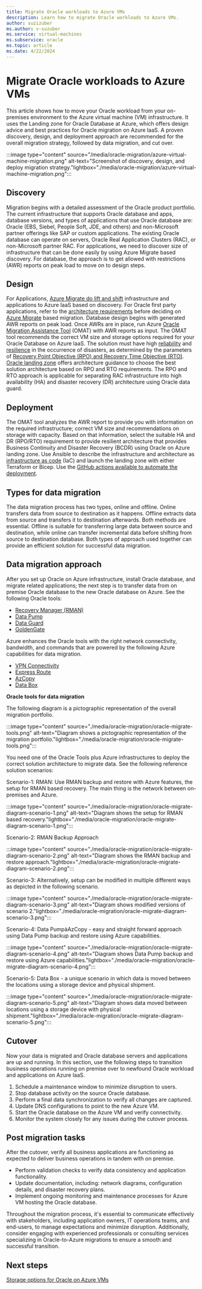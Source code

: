 ```yaml
---
title: Migrate Oracle workloads to Azure VMs
description: Learn how to migrate Oracle workloads to Azure VMs.
author: suzizuber
ms.author: v-suzuber
ms.service: virtual-machines
ms.subservice: oracle
ms.topic: article
ms.date: 4/22/2024
---
```


# Migrate Oracle workloads to Azure VMs  

This article shows how to move your Oracle workload from your on-premises environment to the Azure virtual machine (VM) infrastructure. It uses the Landing zone for Oracle Database at Azure, which offers design advice and best practices for Oracle migration on Azure IaaS. A proven discovery, design, and deployment approach are recommended for the overall migration strategy, followed by data migration, and cut over. 

:::image type="content" source="/media/oracle-migration/azure-virtual-machine-migration.png" alt-text="Screenshot of discovery, design, and deploy migration strategy."lightbox="./media/oracle-migration/azure-virtual-machine-migration.png":::

## Discovery

Migration begins with a detailed assessment of the Oracle product portfolio. The current infrastructure that supports Oracle database and apps, database versions, and types of applications that use Oracle database are: Oracle (EBS, Siebel, People Soft, JDE, and others) and non-Microsoft partner offerings like SAP or custom applications. The existing Oracle database can operate on servers, Oracle Real Application Clusters (RAC), or non-Microsoft partner RAC. For applications, we need to discover size of infrastructure that can be done easily by using Azure Migrate based discovery. For database, the approach is to get allowed with restrictions (AWR) reports on peak load to move on to design steps. 

## Design 

For Applications, [Azure Migrate do lift and shift](/azure/migrate/migrate-services-overview#migration-and-modernization-tool) infrastructure and applications to Azure IaaS based on discovery. For Oracle first party applications, refer to the [architecture requirements](/azure/virtual-machines/workloads/oracle/deploy-application-oracle-database-azure) before deciding on [Azure Migrate](https://azure.microsoft.com/products/azure-migrate) based migration. Database design begins with generated AWR reports on peak load. Once AWRs are in place, run Azure [Oracle Migration Assistance Tool](https://github.com/Azure/Oracle-Workloads-for-Azure/tree/main/omat) (OMAT) with AWR reports as input. The OMAT tool recommends the correct VM size and storage options required for your Oracle Database on Azure IaaS. The solution must have high [reliability](/azure/reliability/overview) and [resilience](https://azure.microsoft.com/files/Features/Reliability/AzureResiliencyInfographic.pdf) in the occurrence of disasters, as determined by the parameters of [Recovery Point Objective (RPO) and Recovery Time Objective (RTO)](/azure/reliability/disaster-recovery-overview). [Oracle landing zone](/azure/cloud-adoption-framework/scenarios/oracle-iaas/introduction-oracle-landing-zone) offers architecture guidance to choose the best solution architecture based on RPO and RTO requirements. The RPO and RTO approach is applicable for separating RAC infrastructure into high availability (HA) and disaster recovery (DR) architecture using Oracle data guard.

## Deployment 

The OMAT tool analyzes the AWR report to provide you with information on the required infrastructure; correct VM size and recommendations on storage with capacity. Based on that information, select the suitable HA and DR (RPO/RTO) requirement to provide resilient architecture that provides Business Continuity and Disaster Recovery (BCDR) using Oracle on Azure landing zone. Use Ansible to describe the infrastructure and architecture as [infrastructure as code](/devops/deliver/what-is-infrastructure-as-code) (IaC) and launch the landing zone with either Terraform or Bicep. Use the [GitHub actions available to automate the deployment](https://github.com/Azure/lza-oracle). 

## Types for data migration  

The data migration process has two types, online and offline. Online transfers data from source to destination as it happens. Offline extracts data from source and transfers it to destination afterwards. Both methods are essential. Offline is suitable for transferring large data between source and destination, while online can transfer incremental data before shifting from source to destination database. Both types of approach used together can provide an efficient solution for successful data migration.  

## Data migration approach

After you set up Oracle on Azure infrastructure, install Oracle database, and migrate related applications; the next step is to transfer data from on premise Oracle database to the new Oracle database on Azure. See the following Oracle tools: 

- [Recovery Manager (RMAN)](https://docs.oracle.com/en/database/oracle/oracle-database/19/bradv/getting-started-rman.html)
- [Data Pump](https://docs.oracle.com/en/database/oracle/oracle-database/19/sutil/oracle-data-pump-overview.html)
- [Data Guard](https://docs.oracle.com/en/database/oracle/oracle-database/21/sbydb/introduction-to-oracle-data-guard-concepts.html) 
- [GoldenGate](https://docs.oracle.com/goldengate/c1230/gg-winux/GGCON/introduction-oracle-goldengate.htm)

Azure enhances the Oracle tools with the right network connectivity, bandwidth, and commands that are powered by the following Azure capabilities for data migration.

- [VPN Connectivity](/azure/vpn-gateway/)
- [Express Route](/azure/expressroute/expressroute-introduction)
- [AzCopy](/azure/storage/common/storage-ref-azcopy)
- [Data Box](/azure/databox/data-box-overview)

**Oracle tools for data migration**

The following diagram is a pictographic representation of the overall migration portfolio.

:::image type="content" source="./media/oracle-migration/oracle-migrate-tools.png" alt-text="Diagram shows a pictographic representation of the migration portfolio."lightbox="./media/oracle-migration/oracle-migrate-tools.png":::

You need one of the Oracle Tools plus Azure infrastructures to deploy the correct solution architecture to migrate data. See the following reference solution scenarios:

Scenario-1: RMAN: Use RMAN backup and restore with Azure features, the setup for RMAN based recovery. The main thing is the network between on-premises and Azure.

:::image type="content" source="./media/oracle-migration/oracle-migrate-diagram-scenario-1.png" alt-text="Diagram shows the setup for RMAN based recovery."lightbox="./media/oracle-migration/oracle-migrate-diagram-scenario-1.png":::

Scenario-2: RMAN Backup Approach

:::image type="content" source="./media/oracle-migration/oracle-migrate-diagram-scenario-2.png" alt-text="Diagram shows the RMAN backup and restore approach."lightbox="./media/oracle-migration/oracle-migrate-diagram-scenario-2.png":::
 
Scenario-3: Alternatively, setup can be modified in multiple different ways as depicted in the following scenario.

:::image type="content" source="./media/oracle-migration/oracle-migrate-diagram-scenario-3.png" alt-text="Diagram shows modified versions of scenario 2."lightbox="./media/oracle-migration/oracle-migrate-diagram-scenario-3.png":::
 
Scenario-4: Data PumpàAzCopy - easy and straight forward approach using Data Pump backup and restore using Azure capabilities.

:::image type="content" source="./media/oracle-migration/oracle-migrate-diagram-scenario-4.png" alt-text="Diagram shows Data Pump backup and restore using Azure capabilities."lightbox="./media/oracle-migration/oracle-migrate-diagram-scenario-4.png":::
 
Scenario-5: Data Box - a unique scenario in which data is moved between the locations using a storage device and physical shipment.

:::image type="content" source="./media/oracle-migration/oracle-migrate-diagram-scenario-5.png" alt-text="Diagram shows data moved between locations using a storage device with physical shipment."lightbox="./media/oracle-migration/oracle-migrate-diagram-scenario-5.png":::

## Cutover

Now your data is migrated and Oracle database servers and applications are up and running. In this section, use the following steps to transition business operations running on premise over to newfound Oracle workload and applications on Azure IaaS.

1. Schedule a maintenance window to minimize disruption to users.
2. Stop database activity on the source Oracle database.
3. Perform a final data synchronization to verify all changes are captured.
4. Update DNS configurations to point to the new Azure VM.
5. Start the Oracle database on the Azure VM and verify connectivity.
6. Monitor the system closely for any issues during the cutover process.

## Post migration tasks 

After the cutover, verify all business applications are functioning as expected to deliver business operations in tandem with on premise. 

- Perform validation checks to verify data consistency and application functionality.
- Update documentation, including: network diagrams, configuration details, and disaster recovery plans.
- Implement ongoing monitoring and maintenance processes for Azure VM hosting the Oracle database.

Throughout the migration process, it's essential to communicate effectively with stakeholders, including application owners, IT operations teams, and end-users, to manage expectations and minimize disruption. Additionally, consider engaging with experienced professionals or consulting services specializing in Oracle-to-Azure migrations to ensure a smooth and successful transition. 

## Next steps 

[Storage options for Oracle on Azure VMs](/azure/virtual-machines/workloads/oracle/oracle-storage) 
